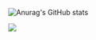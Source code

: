 
![Anurag's GitHub stats](https://github-readme-stats.vercel.app/api?username=bugsn1per&show_icons=true&theme=radical)



![](https://img.shields.io/badge/Hack-the-Planet-informational?style=flat&logo=<LOGO_NAME>&logoColor=white&color=2bbc8a)
